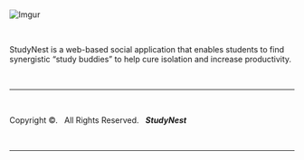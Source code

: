 <br>

![Imgur](https://i.imgur.com/mr1GxV9m.png)

<br>




StudyNest is a web-based social application that enables students to find synergistic “study buddies” to help cure isolation and increase productivity.

<br> 


___

<br>

Copyright &copy;. &nbsp; All Rights Reserved. &nbsp; _**StudyNest**_

<br>

___


